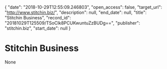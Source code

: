 {
  "date": "2018-10-29T12:55:09.246803", 
  "open_access": false, 
  "target_url": "http://www.stitchin.biz/", 
  "description": null, 
  "end_date": null, 
  "title": "Stitchin Business", 
  "record_id": "20181029T125509/TSoClk8PCUKwuntuZzBUDg==", 
  "publisher": "stitchin.biz", 
  "start_date": null
}

# Stitchin Business

None